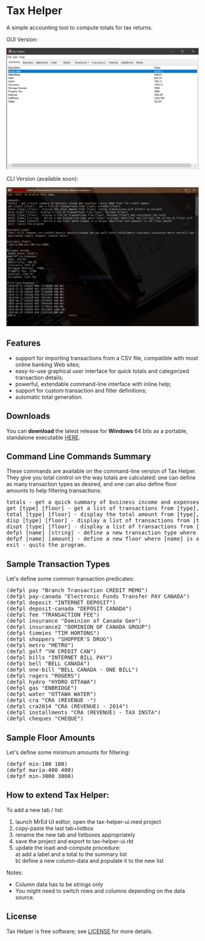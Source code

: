 # Tax Helper
A simple accounting tool to compute totals for tax returns.

GUI Version:
<p align="center"><img src="screenshots/mainwindow.png"></p>

CLI Version (available soon):
<p align="center"><img src="screenshots/cli.png"></p>

## Features

- support for importing transactions from a CSV file, compatible with most online banking Web sites;
- easy-to-use graphical user interface for quick totals and categorized transaction details;
- powerful, extendable command-line interface with inline help;
- support for custom transaction and filter definitions;
- automatic total generation.

## Downloads
You can <b>download</b> the latest release for <b>Windows</b> 64 bits as a portable, standalone executable [HERE](https://github.com/DexterLagan/tax-helper/releases).

## Command Line Commands Summary

These commands are available on the command-line version of Tax Helper. They give you total control on the way totals are calculated: one can define as many transaction types as desired, and one can also define floor amounts to help filtering transactions:
<pre>
totals - get a quick summary of business income and expenses (using 3000 floor for credit memos;
get [type] [floor] - get a list of transactions from [type], minimum [floor];
total [type] [floor] - display the total amount from [type], taking transactions with [floor] as minimum;
disp [type] [floor] - display a list of transactions from [type], minimum [floor];
dispt [type] [floor] - display a list of transactions from [type], minimum [floor] and calculates the total;
defpl [name] [string] - define a new transaction type where [name] a unique identifier and [string] the string to filter with;
defpf [name] [amount] - define a new floor where [name] is a unique identifier and [amount] is the floor amount;
exit - quits the program.
</pre>
    
## Sample Transaction Types

Let's define some common transaction predicates:
<pre>
(defpl pay "Branch Transaction CREDIT MEMO")
(defpl pay-canada "Electronic Funds Transfer PAY CANADA")
(defpl deposit "INTERNET DEPOSIT")
(defpl deposit-canada "DEPOSIT CANADA")
(defpl fee "TRANSACTION FEE")
(defpl insurance "Dominion of Canada Gen")
(defpl insurance2 "DOMINION OF CANADA GROUP")
(defpl timmies "TIM HORTONS")
(defpl shoppers "SHOPPER'S DRUG")
(defpl metro "METRO")
(defpl golf "VW CREDIT CAN")
(defpl bills "INTERNET BILL PAY")
(defpl bell "BELL CANADA")
(defpl one-bill "BELL CANADA - ONE BILL")
(defpl rogers "ROGERS")
(defpl hydro "HYDRO OTTAWA")
(defpl gas "ENBRIDGE")
(defpl water "OTTAWA WATER")
(defpl cra "CRA (REVENUE -")
(defpl cra2014 "CRA (REVENUE) - 2014")
(defpl installments "CRA (REVENUE) - TAX INSTA")
(defpl cheques "CHEQUE")
</pre>

## Sample Floor Amounts

Let's define some minimum amounts for filtering:
<pre>
(defpf min-100 100)
(defpf maria-400 400)
(defpf min-3000 3000)
</pre>

## How to extend Tax Helper:

To add a new tab / list:
1) launch MrEd UI editor, open the tax-helper-ui.med project
2) copy-paste the last tab+listbox
3) rename the new tab and listboxes appropriately
4) save the project and export to tax-helper-ui.rkt
5) update the load-and-compute procedure:<br>
  a) add a label and a total to the summary list<br>
  b) define a new column-data and populate it to the new list<br>

Notes:
- Column data has to be strings only
- You might need to switch rows and columns depending on the data source.

## License

Tax Helper is free software; see [LICENSE](https://github.com/DexterLagan/tax-helper/blob/main/LICENSE) for more details.
